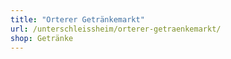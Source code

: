 ```yaml
---
title: "Orterer Getränkemarkt"
url: /unterschleissheim/orterer-getraenkemarkt/
shop: Getränke
---
```


